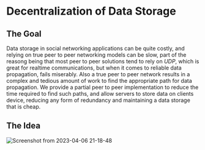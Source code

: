 # Decentralization of Data Storage

## The Goal

Data storage in social networking applications can be quite costly,
and relying on true peer to peer networking models can be slow, part
of the reasong being that most peer to peer solutions tend to rely
on *UDP*, which is great for realtime communications, but when it
comes to reliable data propagation, fails miserably. Also a true
peer to peer network results in a complex and tedious amount of work
to find the appropriate path for data propagation. We provide a
partial peer to peer implementation to reduce the time required to
find such paths, and allow servers to store data on clients device,
reducing any form of redundancy and maintaining a data storage that
is cheap.

## The Idea

![Screenshot from 2023-04-06 21-18-48](https://user-images.githubusercontent.com/57960301/230757730-ed3fddcb-6c71-4235-87c2-acef559fe3eb.png)
